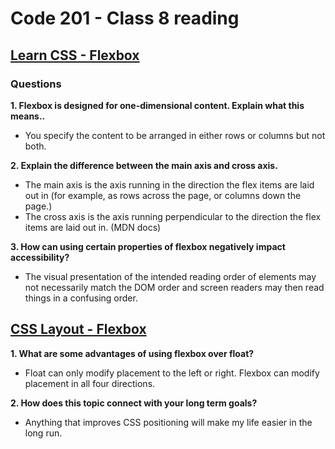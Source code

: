 # Code 201 - Class 8 reading

## [Learn CSS - Flexbox](https://web.dev/learn/css/flexbox/)

### Questions

**1. Flexbox is designed for one-dimensional content. Explain what this means..**

- You specify the content to be arranged in either rows or columns but not both.


**2. Explain the difference between the main axis and cross axis.**

- The main axis is the axis running in the direction the flex items are laid out in (for example, as rows across the page, or columns down the page.)
- The cross axis is the axis running perpendicular to the direction the flex items are laid out in. (MDN docs)

**3. How can using certain properties of flexbox negatively impact accessibility?**

- The visual presentation of the intended reading order of elements may not necessarily match the DOM order and screen readers may then read things in a confusing order.

## [CSS Layout - Flexbox](https://developer.mozilla.org/en-US/docs/Learn/CSS/CSS_layout/Flexbox)

**1. What are some advantages of using flexbox over float?**

- Float can only modify placement to the left or right. Flexbox can modify placement in all four directions.

**2. How does this topic connect with your long term goals?**

- Anything that improves CSS positioning will make my life easier in the long run.